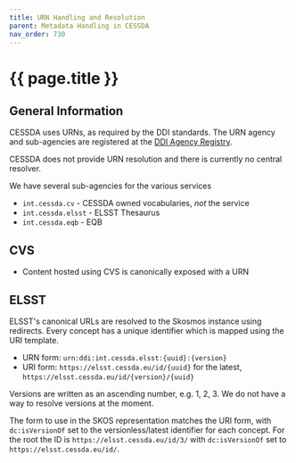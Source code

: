 ```yaml
---
title: URN Handling and Resolution
parent: Metadata Handling in CESSDA
nav_order: 730
---
```


# {{ page.title }}

## General Information

CESSDA uses URNs, as required by the DDI standards. The URN agency and sub-agencies are registered at the [DDI Agency Registry](https://registry.ddialliance.org/Agency?agencyName=int.cessda).

CESSDA does not provide URN resolution and there is currently no central resolver.

We have several sub-agencies for the various services

* `int.cessda.cv` - CESSDA owned vocabularies, *not* the service
* `int.cessda.elsst` - ELSST Thesaurus
* `int.cessda.eqb` - EQB

## CVS

* Content hosted using CVS is canonically exposed with a URN

## ELSST

ELSST's canonical URLs are resolved to the Skosmos instance using redirects.
Every concept has a unique identifier which is mapped using the URI template.

* URN form: `urn:ddi:int.cessda.elsst:{uuid}:{version}`
* URI form: `https://elsst.cessda.eu/id/{uuid}` for the latest, `https://elsst.cessda.eu/id/{version}/{uuid}`

Versions are written as an ascending number, e.g. 1, 2, 3.
We do not have a way to resolve versions at the moment.

The form to use in the SKOS representation matches the URI form, with `dc:isVersionOf` set to the versionless/latest identifier
for each concept. For the root the ID is `https://elsst.cessda.eu/id/3/` with `dc:isVersionOf` set to `https://elsst.cessda.eu/id/`.
